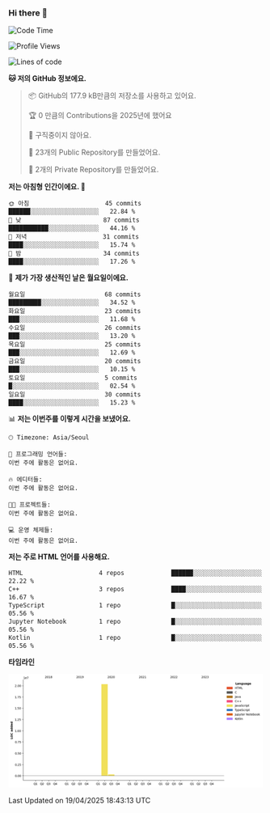 ### Hi there 👋

<!--
**otm0937/otm0937** is a ✨ _special_ ✨ repository because its `README.md` (this file) appears on your GitHub profile.

Here are some ideas to get you started:

- 🔭 I’m currently working on ...
- 🌱 I’m currently learning ...
- 👯 I’m looking to collaborate on ...
- 🤔 I’m looking for help with ...
- 💬 Ask me about ...
- 📫 How to reach me: ...
- 😄 Pronouns: ...
- ⚡ Fun fact: ...
-->

  <!--START_SECTION:waka-->
![Code Time](http://img.shields.io/badge/Code%20Time-1%2C074%20hrs%2056%20mins-blue)

![Profile Views](http://img.shields.io/badge/Profile%20Views-0-blue)

![Lines of code](https://img.shields.io/badge/%EC%A0%80%EB%8A%94%20%EC%97%AC%ED%83%9C%EA%B9%8C%EC%A7%80%20-20.7%20million%20%EC%A4%84%EC%9D%98%20%EC%BD%94%EB%93%9C%EB%A5%BC%20%EC%9E%91%EC%84%B1%ED%96%88%EC%96%B4%EC%9A%94.-blue)

**🐱 저의 GitHub 정보에요.** 

> 📦 GitHub의 177.9 kB만큼의 저장소를 사용하고 있어요. 
 > 
> 🏆 0 만큼의 Contributions을 2025년에 했어요
 > 
> 🚫 구직중이지 않아요.
 > 
> 📜 23개의 Public Repository를 만들었어요. 
 > 
> 🔑 2개의 Private Repository를 만들었어요. 
 > 
**저는 아침형 인간이에요. 🐤** 

```text
🌞 아침                     45 commits          ██████░░░░░░░░░░░░░░░░░░░   22.84 % 
🌆 낮　                     87 commits          ███████████░░░░░░░░░░░░░░   44.16 % 
🌃 저녁                     31 commits          ████░░░░░░░░░░░░░░░░░░░░░   15.74 % 
🌙 밤　                     34 commits          ████░░░░░░░░░░░░░░░░░░░░░   17.26 % 
```
📅 **제가 가장 생산적인 날은 월요일이에요.** 

```text
월요일                      68 commits          █████████░░░░░░░░░░░░░░░░   34.52 % 
화요일                      23 commits          ███░░░░░░░░░░░░░░░░░░░░░░   11.68 % 
수요일                      26 commits          ███░░░░░░░░░░░░░░░░░░░░░░   13.20 % 
목요일                      25 commits          ███░░░░░░░░░░░░░░░░░░░░░░   12.69 % 
금요일                      20 commits          ███░░░░░░░░░░░░░░░░░░░░░░   10.15 % 
토요일                      5 commits           █░░░░░░░░░░░░░░░░░░░░░░░░   02.54 % 
일요일                      30 commits          ████░░░░░░░░░░░░░░░░░░░░░   15.23 % 
```


📊 **저는 이번주를 이렇게 시간을 보냈어요.** 

```text
🕑︎ Timezone: Asia/Seoul

💬 프로그래밍 언어들: 
이번 주에 활동은 없어요.

🔥 에디터들: 
이번 주에 활동은 없어요.

🐱‍💻 프로젝트들: 
이번 주에 활동은 없어요.

💻 운영 체제들: 
이번 주에 활동은 없어요.
```

**저는 주로 HTML 언어를 사용해요.** 

```text
HTML                     4 repos             ██████░░░░░░░░░░░░░░░░░░░   22.22 % 
C++                      3 repos             ████░░░░░░░░░░░░░░░░░░░░░   16.67 % 
TypeScript               1 repo              █░░░░░░░░░░░░░░░░░░░░░░░░   05.56 % 
Jupyter Notebook         1 repo              █░░░░░░░░░░░░░░░░░░░░░░░░   05.56 % 
Kotlin                   1 repo              █░░░░░░░░░░░░░░░░░░░░░░░░   05.56 % 
```



**타임라인**

![Lines of Code chart](https://raw.githubusercontent.com/otm0937/otm0937/main/assets/bar_graph.png)


 Last Updated on 19/04/2025 18:43:13 UTC
<!--END_SECTION:waka-->
